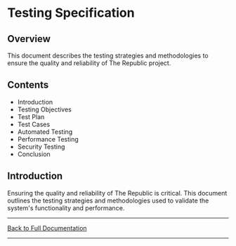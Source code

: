 # Testing Specification

## Overview

This document describes the testing strategies and methodologies to ensure the quality and reliability of The Republic project.

## Contents

- Introduction
- Testing Objectives
- Test Plan
- Test Cases
- Automated Testing
- Performance Testing
- Security Testing
- Conclusion

## Introduction

Ensuring the quality and reliability of The Republic is critical. This document outlines the testing strategies and methodologies used to validate the system's functionality and performance.

---

[Back to Full Documentation](./../README.md)

---
